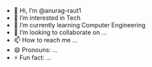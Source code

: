 - 👋 Hi, I’m @anurag-raut1
- 👀 I’m interested in Tech
- 🌱 I’m currently learning Computer Engineering
- 💞️ I’m looking to collaborate on ...
- 📫 How to reach me ...
- 😄 Pronouns: ...
- ⚡ Fun fact: ...

<!---
anurag-raut1/anurag-raut1 is a ✨ special ✨ repository because its `README.md` (this file) appears on your GitHub profile.
You can click the Preview link to take a look at your changes.
--->
